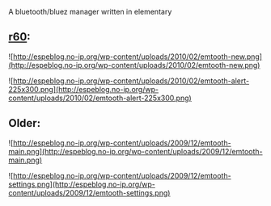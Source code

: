 A bluetooth/bluez manager written in elementary


## [r60](https://code.google.com/p/emtooth/source/detail?r=60): ##

![http://espeblog.no-ip.org/wp-content/uploads/2010/02/emtooth-new.png](http://espeblog.no-ip.org/wp-content/uploads/2010/02/emtooth-new.png)

![http://espeblog.no-ip.org/wp-content/uploads/2010/02/emtooth-alert-225x300.png](http://espeblog.no-ip.org/wp-content/uploads/2010/02/emtooth-alert-225x300.png)


## Older: ##

![http://espeblog.no-ip.org/wp-content/uploads/2009/12/emtooth-main.png](http://espeblog.no-ip.org/wp-content/uploads/2009/12/emtooth-main.png)

![http://espeblog.no-ip.org/wp-content/uploads/2009/12/emtooth-settings.png](http://espeblog.no-ip.org/wp-content/uploads/2009/12/emtooth-settings.png)